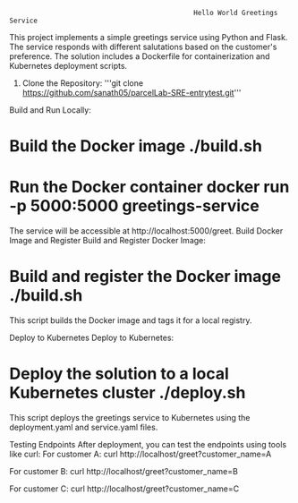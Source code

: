                                                   Hello World Greetings Service


This project implements a simple greetings service using Python and Flask. The service responds with different salutations based on the customer's preference. The solution includes a Dockerfile for containerization and Kubernetes deployment scripts.


1. Clone the Repository:
    '''git clone https://github.com/sanath05/parcelLab-SRE-entrytest.git'''


Build and Run Locally:
# Build the Docker image ./build.sh 
# Run the Docker container docker run -p 5000:5000 greetings-service


The service will be accessible at http://localhost:5000/greet.
Build Docker Image and Register
Build and Register Docker Image:
# Build and register the Docker image ./build.sh
This script builds the Docker image and tags it for a local registry.

Deploy to Kubernetes
Deploy to Kubernetes:
# Deploy the solution to a local Kubernetes cluster ./deploy.sh

This script deploys the greetings service to Kubernetes using the deployment.yaml and service.yaml files.

Testing Endpoints
After deployment, you can test the endpoints using tools like curl:
For customer A:
curl http://localhost/greet?customer_name=A


For customer B:
curl http://localhost/greet?customer_name=B


For customer C:
curl http://localhost/greet?customer_name=C
